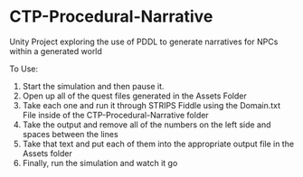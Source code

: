 # CTP-Procedural-Narrative
Unity Project exploring the use of PDDL to generate narratives for NPCs within a generated world 

To Use:

1. Start the simulation and then pause it.
2. Open up all of the quest files generated in the Assets Folder
3. Take each one and run it through STRIPS Fiddle using the Domain.txt File inside of the CTP-Procedural-Narrative folder
4. Take the output and remove all of the numbers on the left side and spaces between the lines
5. Take that text and put each of them into the appropriate output file in the Assets folder
6. Finally, run the simulation and watch it go